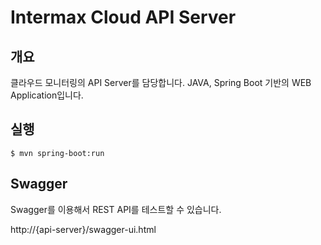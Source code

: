 Intermax Cloud API Server
============

## 개요
클라우드 모니터링의 API Server를 담당합니다.
JAVA, Spring Boot 기반의 WEB Application입니다.

## 실행
```
$ mvn spring-boot:run
```

## Swagger
Swagger를 이용해서 REST API를 테스트할 수 있습니다.

http://{api-server}/swagger-ui.html